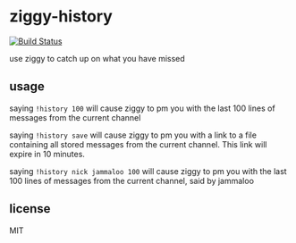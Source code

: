 ziggy-history
====

[![Build Status](https://travis-ci.org/jammaloo/ziggy-history.svg?branch=master)](https://travis-ci.org/jammaloo/ziggy-history)

use ziggy to catch up on what you have missed

## usage

saying `!history 100` will cause ziggy to pm you with the last 100 lines of
messages from the current channel

saying `!history save` will cause ziggy to pm you with a link to a file 
containing all stored messages from the current channel. This link will expire 
in 10 minutes.

saying `!history nick jammaloo 100` will cause ziggy to pm you with the last 
100 lines of messages from the current channel, said by jammaloo

## license

MIT